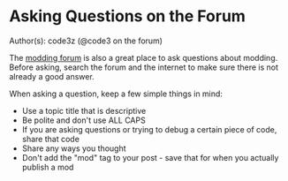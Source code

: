# Asking Questions on the Forum

Author(s): code3z (@code3 on the forum)

The [modding forum](https://forum.vivaldi.net/category/52/modifications) is also a great place to ask questions about modding. Before asking, search the forum and the internet to make sure there is not already a good answer.

When asking a question, keep a few simple things in mind:
 - Use a topic title that is descriptive
 - Be polite and don't use ALL CAPS
 - If you are asking questions or trying to debug a certain piece of code, share that code
 - Share any ways you thought
 - Don't add the "mod" tag to your post - save that for when you actually publish a mod
